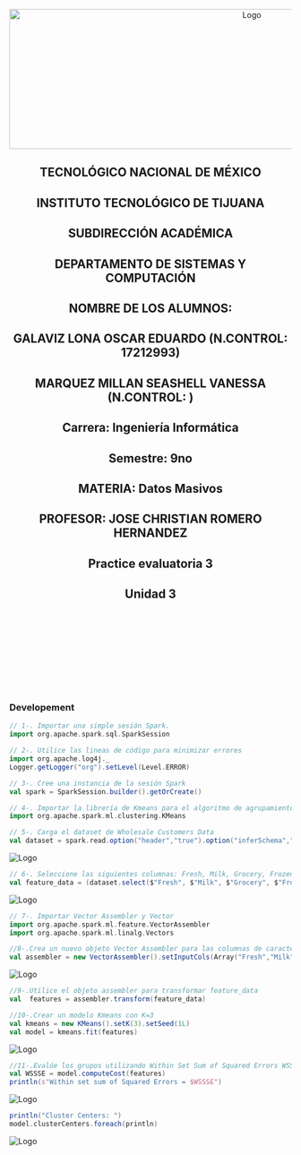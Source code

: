 <p align="center">
    <img alt="Logo" src="https://www.tijuana.tecnm.mx/wp-content/uploads/2021/08/liston-de-logos-oficiales-educacion-tecnm-FEB-2021.jpg" width=850 height=250>
</p>

<H2><p align="Center">TECNOLÓGICO NACIONAL DE MÉXICO</p></H2>

<H2><p align="Center">INSTITUTO TECNOLÓGICO DE TIJUANA</p></H2>

<H2><p align="Center">SUBDIRECCIÓN ACADÉMICA</p></H2>

<H2><p align="Center">DEPARTAMENTO DE SISTEMAS Y COMPUTACIÓN</p></H2>

<H2><p align="Center">NOMBRE DE LOS ALUMNOS: </p></H2>

<H2><p align="Center">GALAVIZ LONA OSCAR EDUARDO (N.CONTROL: 17212993)</p></H2>

<H2><p align="Center">MARQUEZ MILLAN SEASHELL VANESSA (N.CONTROL: ) </p></H2>

<H2><p align="Center">Carrera: Ingeniería Informática</p></H2>

<H2><p align="Center">Semestre: 9no </p></H2>

<H2><p align="Center">MATERIA: Datos Masivos</p></H2>

<H2><p align="Center">PROFESOR: JOSE CHRISTIAN ROMERO HERNANDEZ</p></H2>

<H2><p align="Center">Practice evaluatoria 3</p></H2>

<H2><p align="Center">Unidad 3</p></H2>

<br>
<br>
<br>
<br>
<br>
<br>
<br>
<br>

### Developement

```scala
// 1-. Importar una simple sesión Spark.
import org.apache.spark.sql.SparkSession

// 2-. Utilice las lineas de código para minimizar errores
import org.apache.log4j._
Logger.getLogger("org").setLevel(Level.ERROR)

// 3-. Cree una instancia de la sesión Spark
val spark = SparkSession.builder().getOrCreate()

// 4-. Importar la librería de Kmeans para el algoritmo de agrupamiento.
import org.apache.spark.ml.clustering.KMeans

// 5-. Carga el dataset de Wholesale Customers Data
val dataset = spark.read.option("header","true").option("inferSchema","true").format("csv").load("Wholesale customers data.csv")
```
<p>
<img alt="Logo" src="./../Media/Ex3-1.PNG" >
</p>

```scala
// 6-. Seleccione las siguientes columnas: Fresh, Milk, Grocery, Frozen, Detergents_Paper, Delicassen y llamar a este conjunto feature_data
val feature_data = (dataset.select($"Fresh", $"Milk", $"Grocery", $"Frozen", $"Detergents_Paper", $"Delicassen"))
```
<p>
<img alt="Logo" src="./../Media/Ex3-2.PNG" >
</p>

```scala
// 7-. Importar Vector Assembler y Vector
import org.apache.spark.ml.feature.VectorAssembler
import org.apache.spark.ml.linalg.Vectors

//8-.Crea un nuevo objeto Vector Assembler para las columnas de caracteristicas como un conjunto de entrada, recordando que no hay etiquetas
val assembler = new VectorAssembler().setInputCols(Array("Fresh","Milk","Grocery","Frozen","Detergents_Paper","Delicassen")).setOutputCol("features")
```
<p>
<img alt="Logo" src="./../Media/Ex3-3.PNG" >
</p>

```scala
//9-.Utilice el objeto assembler para transformar feature_data
val  features = assembler.transform(feature_data)

//10-.Crear un modelo Kmeans con K=3
val kmeans = new KMeans().setK(3).setSeed(1L) 
val model = kmeans.fit(features)
```

<p>
<img alt="Logo" src="./../Media/Ex3-4.PNG" >
</p>

```scala
//11-.Evalúe los grupos utilizando Within Set Sum of Squared Errors WSSSE e imprima los centroides.
val WSSSE = model.computeCost(features)
println(s"Within set sum of Squared Errors = $WSSSE")
```
<p>
<img alt="Logo" src="./../Media/Ex3-5.PNG" >
</p>

```scala
println("Cluster Centers: ") 
model.clusterCenters.foreach(println)
```
<p>
<img alt="Logo" src="./../Media/Ex3-6.PNG" >
</p>
